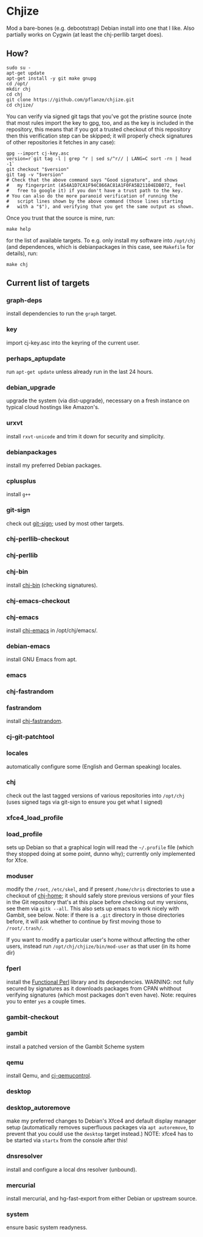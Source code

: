 # Chjize

Mod a bare-bones (e.g. debootstrap) Debian install into one that I
like. Also partially works on Cygwin (at least the chj-perllib target
does).


## How?

    sudo su -
    apt-get update
    apt-get install -y git make gnupg
    cd /opt/
    mkdir chj
    cd chj
    git clone https://github.com/pflanze/chjize.git
    cd chjize/
    
You can verify via signed git tags that you've got the pristine source
(note that most rules import the key to gpg, too, and as the key is
included in the repository, this means that if you got a trusted
checkout of this repository then this verification step can be
skipped; it will properly check signatures of other repositories it
fetches in any case):

    gpg --import cj-key.asc
    version=r`git tag -l | grep ^r | sed s/^r// | LANG=C sort -rn | head -1`
    git checkout "$version"
    git tag -v "$version"
    # Check that the above command says "Good signature", and shows
    #   my fingerprint (A54A1D7CA1F94C866AC81A1F0FA5B21104EDB072, feel 
    #   free to google it) if you don't have a trust path to the key.
    # You can also do the more paranoid verification of running the
    #   script lines shown by the above command (those lines starting 
    #   with a "$"), and verifying that you get the same output as shown.

Once you trust that the source is mine, run:
    
    make help

for the list of available targets. To e.g. only install my software
into `/opt/chj` (and dependences, which is debianpackages in this
case, see `Makefile` for details), run:

    make chj

## Current list of targets

### graph-deps

install dependencies to run the `graph` target.

### key

import cj-key.asc into the keyring of the current user.

### perhaps_aptupdate

run `apt-get update` unless already run in the last 24 hours.

### debian_upgrade

upgrade the system (via dist-upgrade), necessary on a fresh instance
on typical cloud hostings like Amazon's.

### urxvt

install `rxvt-unicode` and trim it down for security and simplicity.

### debianpackages

install my preferred Debian packages.

### cplusplus

install `g++`

### git-sign

check out [git-sign](https://github.com/pflanze/git-sign); used by
most other targets.

### chj-perllib-checkout


### chj-perllib


### chj-bin

install [chj-bin](https://github.com/pflanze/chj-bin.git) (checking
signatures).

### chj-emacs-checkout


### chj-emacs

install [chj-emacs](https://github.com/pflanze/chj-emacs) in
/opt/chj/emacs/.

### debian-emacs

install GNU Emacs from apt.

### emacs


### chj-fastrandom


### fastrandom

install [chj-fastrandom](https://github.com/pflanze/fastrandom.git).

### cj-git-patchtool


### locales

automatically configure some (English and German speaking) locales.

### chj

check out the last tagged versions of various repositories into
`/opt/chj` (uses signed tags via git-sign to ensure you get what I
signed)

### xfce4_load_profile


### load_profile

sets up Debian so that a graphical login will read the `~/.profile`
file (which they stopped doing at some point, dunno why); currently
only implemented for Xfce.

### moduser

modify the `/root`, `/etc/skel`, and if present `/home/chris`
directories to use a checkout of
[chj-home](https://github.com/pflanze/chj-home); it should safely
store previous versions of your files in the Git repository that's
at this place before checking out my versions, see them via `gitk
--all`. This also sets up emacs to work nicely with Gambit, see
below. Note: if there is a `.git` directory in those directories
before, it will ask whether to continue by first moving those to
`/root/.trash/`.

If you want to modify a particular user's home without affecting the
other users, instead run `/opt/chj/chjize/bin/mod-user` as that user
(in its home dir)

### fperl

install the [Functional Perl](http://functional-perl.org) library
and its dependencies. WARNING: not fully secured by signatures as it
downloads packages from CPAN whithout verifying signatures (which
most packages don't even have). Note: requires you to enter `yes` a
couple times.

### gambit-checkout


### gambit

install a patched version of the Gambit Scheme system

### qemu

install Qemu, and
[cj-qemucontrol](https://github.com/pflanze/cj-qemucontrol.git).

### desktop


### desktop_autoremove

make my preferred changes to Debian's Xfce4 and default display
manager setup (automatically removes superfluous packages via `apt
autoremove`, to prevent that you could use the `desktop` target
instead.) NOTE: xfce4 has to be started via `startx` from the
console after this!

### dnsresolver

install and configure a local dns resolver (unbound).

### mercurial

install mercurial, and hg-fast-export from either Debian or upstream
source.

### system

ensure basic system readyness.
